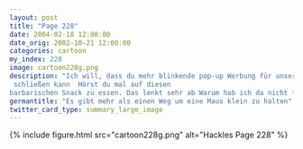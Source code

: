 ```yaml
---
layout: post
title: "Page 228"
date: 2004-02-18 12:00:00
date_orig: 2002-10-21 12:00:00
categories: cartoon
my_index: 228
image: cartoon228g.png
description: "Ich will, dass du mehr blinkende pop-up Werbung für unser Produkt designst Mach sie so, dass der Benutzer sie nicht
 schließen kann  Hörst du mal auf diesen
barbarischen Snack zu essen. Das lenkt sehr ab Warum hab ich da nicht früher dran gedacht Gah Katrina Vittles Marcus"
germantitle: "Es gibt mehr als einen Weg um eine Maus klein zu halten"
twitter_card_type: summary_large_image
---
```


{% include figure.html src="cartoon228g.png" alt="Hackles Page 228"  %}
